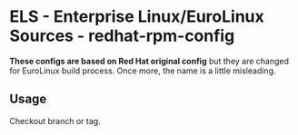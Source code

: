 # ELS - Enterprise Linux/EuroLinux Sources - redhat-rpm-config

**These configs are based on Red Hat original config** but they are changed for EuroLinux build process.
Once more, the name is a little misleading.

## Usage
Checkout branch or tag.
